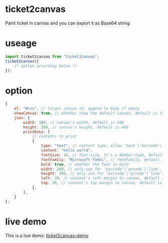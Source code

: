# ticket2canvas

Paint ticket in canvas and you can export it as Base64 string

# useage

```js
import ticket2canvas from "ticket2canvas";
ticket2canvas({
    /* option according below */
});
```

# option

```js
{
    el: "#cvs", // target canvas id. append to body if empty
    showCanvas: true, // whether show the default canvas, default is false
    json: {
        width: 100, // canvas's width, default is 300
        height: 200, // canvas's height, default is 600
        printData: [
            // contents to print
            {
                type: "text", // content type, allow 'text'|'barcode'|'qrcode'|'line'
                content: "hello world",
                fontSize: 16, // font-size, it's a Number-type, default is 16
                fontFamily: "Microsoft YaHei", // fontFamily, default is 'Microsoft YaHei'
                bold: true, // whether the font is bold
                width: 200, // only use for 'barcode'|'qrcode'|'line', default is 100
                height: 200, // only use for 'barcode'|'qrcode'|'line', default is 100
                left: 20, // content's left margin to canvas, default is 0
                top: 20, // content's top margin to canvas, default is 0
            },
        ],
    }
};
```

# live demo

This is a live demo: [ticket2canvas-demo](https://guolaopi.github.io/ticket2canvas-demo/)

